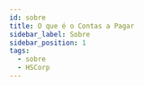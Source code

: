 ```yaml
---
id: sobre
title: O que é o Contas a Pagar
sidebar_label: Sobre
sidebar_position: 1
tags:
  - sobre
  - HSCorp
---
```

